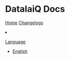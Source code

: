 # DatalaiQ Docs

[Home](index.md)
[Changelogs](changelog/list.md)

<li class="search-form-container">
<form id="search" class="form-inline" onsubmit="goToSearch(this);return false">
<input type="search" placeholder="Search docs..." id="search-field" style="display: none;"/>

</form>
</li>

[Language]()

   * [English](index.md)



<script>addSearchKeyword();</script>
